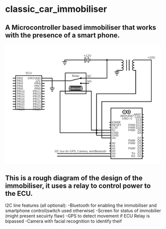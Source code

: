 # classic_car_immobiliser
## A Microcontroller based immobiliser that works with the presence of a smart phone.
![circuit](circuit.png)
## This is a rough diagram of the design of the immobiliser, it uses a relay to control power to the ECU.
I2C line features (all optional):
-Bluetooth for enabling the immobiliser and smartphone control(switch used otherwise)
-Screen for status of immobilier (might present secuirty flaw)
-GPS to detect movement if ECU Relay is bipassed
-Camera with facial recognition to identify theif
